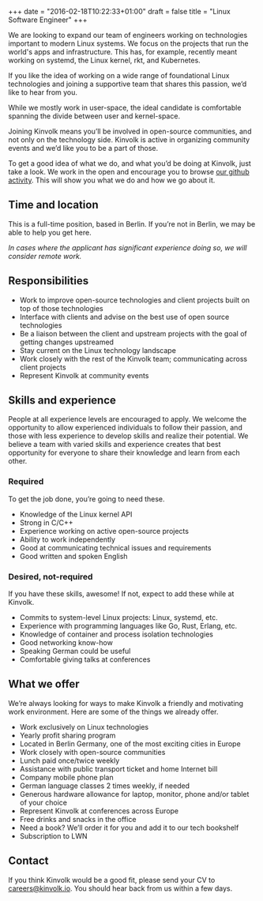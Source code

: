 +++
date = "2016-02-18T10:22:33+01:00"
draft = false
title = "Linux Software Engineer"
+++

We are looking to expand our team of engineers working on technologies important to modern Linux systems. We focus on the projects that run the world's apps and infrastructure. This has, for example, recently meant working on systemd, the Linux kernel, rkt, and Kubernetes.

If you like the idea of working on a wide range of foundational Linux technologies and joining a supportive team that shares this passion, we’d like to hear from you.

While we mostly work in user-space, the ideal candidate is comfortable spanning the divide between user and kernel-space.

Joining Kinvolk means you’ll be involved in open-source communities, and not only on the technology side. Kinvolk is active in organizing community events and we’d like you to be a part of those.

To get a good idea of what we do, and what you’d be doing at Kinvolk, just take a look. We work in the open and encourage you to browse [our github activity](https://github.com/kinvolk). This will show you what we do and how we go about it.

## Time and location

This is a full-time position, based in Berlin. If you’re not in Berlin, we may be able to help you get here.

_In cases where the applicant has significant experience doing so, we will consider remote work._

## Responsibilities

- Work to improve open-source technologies and client projects built on top of those technologies
- Interface with clients and advise on the best use of open source technologies
- Be a liaison between the client and upstream projects with the goal of getting changes upstreamed
- Stay current on the Linux technology landscape
- Work closely with the rest of the Kinvolk team; communicating across client projects
- Represent Kinvolk at community events

## Skills and experience

People at all experience levels are encouraged to apply. We welcome the opportunity to allow experienced individuals to follow their passion, and those with less experience to develop skills and realize their potential. We believe a team with varied skills and experience creates that best opportunity for everyone to share their knowledge and learn from each other.

### Required

To get the job done, you’re going to need these.

- Knowledge of the Linux kernel API
- Strong in C/C++
- Experience working on active open-source projects
- Ability to work independently
- Good at communicating technical issues and requirements
- Good written and spoken English

### Desired, not-required

If you have these skills, awesome! If not, expect to add these while at Kinvolk.

- Commits to system-level Linux projects: Linux, systemd, etc.
- Experience with programming languages like Go, Rust, Erlang, etc.
- Knowledge of container and process isolation technologies
- Good networking know-how
- Speaking German could be useful
- Comfortable giving talks at conferences

## What we offer

We’re always looking for ways to make Kinvolk a friendly and motivating work environment. Here are some of the things we already offer.

- Work exclusively on Linux technologies
- Yearly profit sharing program
- Located in Berlin Germany, one of the most exciting cities in Europe
- Work closely with open-source communities
- Lunch paid once/twice weekly
- Assistance with public transport ticket and home Internet bill
- Company mobile phone plan
- German language classes 2 times weekly, if needed
- Generous hardware allowance for laptop, monitor, phone and/or tablet of your choice
- Represent Kinvolk at conferences across Europe
- Free drinks and snacks in the office
- Need a book? We’ll order it for you and add it to our tech bookshelf
- Subscription to LWN

## Contact
If you think Kinvolk would be a good fit, please send your CV to [careers@kinvolk.io](mailto:careers@kinvolk.io). You should hear back from us within a few days.

